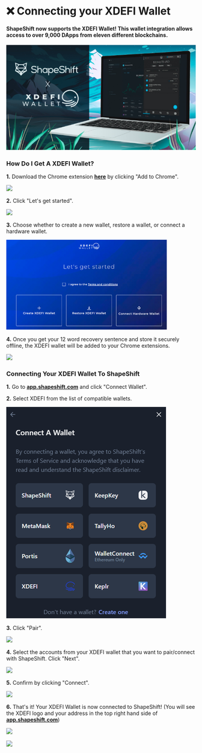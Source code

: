 # ❌ Connecting your XDEFI Wallet

#### ShapeShift now supports the XDEFI Wallet! This wallet integration allows access to over 9,000 DApps from eleven different blockchains.

![](<../../.gitbook/assets/image (71).png>)

### How Do I Get A XDEFI Wallet?

**1.** Download the Chrome extension [**here**](https://chrome.google.com/webstore/detail/xdefi-wallet/hmeobnfnfcmdkdcmlblgagmfpfboieaf?hl=en) by clicking "Add to Chrome".

![](<../../.gitbook/assets/image (55).png>)

**2.** Click "Let's get started".

![](<../../.gitbook/assets/image (125).png>)

**3.** Choose whether to create a new wallet, restore a wallet, or connect a hardware wallet.

![](<../../.gitbook/assets/image (37) (1).png>)

**4.** Once you get your 12 word recovery sentence and store it securely offline, the XDEFI wallet will be added to your Chrome extensions.

![](<../../.gitbook/assets/image (142).png>)

### Connecting Your XDEFI Wallet To ShapeShift

**1.** Go to [**app.shapeshift.com**](https://app.shapeshift.com/#/dashboard) and click "Connect Wallet".

**2.** Select XDEFI from the list of compatible wallets.

![](<../../.gitbook/assets/image (28).png>)

**3.** Click "Pair".

![](<../../.gitbook/assets/image (51).png>)

**4.** Select the accounts from your XDEFI wallet that you want to pair/connect with ShapeShift. Click "Next".

![](<../../.gitbook/assets/image (145).png>)

**5.** Confirm by clicking "Connect".

![](<../../.gitbook/assets/image (178).png>)

**6.** That's it! Your XDEFI Wallet is now connected to ShapeShift! (You will see the XDEFI logo and your address in the top right hand side of [**app.shapeshift.com**](https://app.shapeshift.com/#/dashboard))

![](<../../.gitbook/assets/image (167).png>)

![](<../../.gitbook/assets/image (202).png>)

